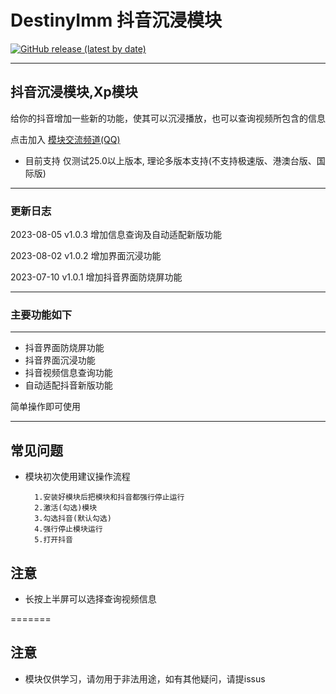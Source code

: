 
# DestinyImm 抖音沉浸模块
[<img alt="GitHub release (latest by date)" src="https://img.shields.io/github/v/release/Xposed-Modules-Repo/xdc.destinyImm">](https://github.com/Xposed-Modules-Repo/xdc.destinyImm/releases/tag/100003-1.0.3)

---

## 抖音沉浸模块,Xp模块

给你的抖音增加一些新的功能，使其可以沉浸播放，也可以查询视频所包含的信息

点击加入 [模块交流频道(QQ)](https://pd.qq.com/s/gacaf5jwq)

* 目前支持 仅测试25.0以上版本, 理论多版本支持(不支持极速版、港澳台版、国际版)

---

### 更新日志
2023-08-05  v1.0.3 增加信息查询及自动适配新版功能

2023-08-02  v1.0.2 增加界面沉浸功能

2023-07-10  v1.0.1 增加抖音界面防烧屏功能

---

### 主要功能如下

---

* 抖音界面防烧屏功能
* 抖音界面沉浸功能
* 抖音视频信息查询功能
* 自动适配抖音新版功能

简单操作即可使用

---

## 常见问题

* 模块初次使用建议操作流程

        1.安装好模块后把模块和抖音都强行停止运行
        2.激活(勾选)模块
        3.勾选抖音(默认勾选)
        4.强行停止模块运行
        5.打开抖音

## 注意

* 长按上半屏可以选择查询视频信息

=======

## 注意

* 模块仅供学习，请勿用于非法用途，如有其他疑问，请提issus
